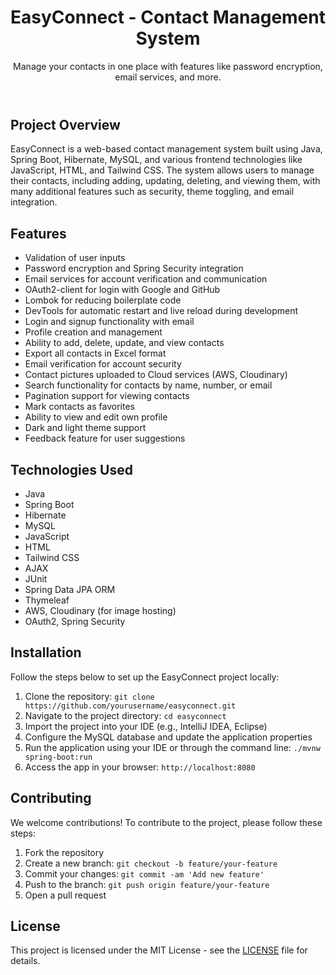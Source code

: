 <!DOCTYPE html>
<html lang="en">
<head>
    <meta charset="UTF-8">
    <meta name="viewport" content="width=device-width, initial-scale=1.0">
    <meta name="description" content="EasyConnect - A Contact Management System">
    
<link href="https://cdn.jsdelivr.net/npm/tailwindcss@2.1.2/dist/tailwind.min.css" rel="stylesheet">
</head>
<body class="bg-gray-100 font-sans">

  <div class="container mx-auto p-8">
        <header class="text-center">
            <h1 class="text-4xl font-bold text-indigo-600 mb-4">EasyConnect - Contact Management System</h1>
            <p class="text-lg text-gray-700">Manage your contacts in one place with features like password encryption, email services, and more.</p>
        </header>

  <section class="mt-8">
            <h2 class="text-2xl font-semibold text-gray-800">Project Overview</h2>
            <p class="text-gray-700 mt-2">EasyConnect is a web-based contact management system built using Java, Spring Boot, Hibernate, MySQL, and various frontend technologies like JavaScript, HTML, and Tailwind CSS. The system allows users to manage their contacts, including adding, updating, deleting, and viewing them, with many additional features such as security, theme toggling, and email integration.</p>
        </section>

  <section class="mt-8">
            <h2 class="text-2xl font-semibold text-gray-800">Features</h2>
            <ul class="list-disc pl-6 mt-2 text-gray-700">
                <li>Validation of user inputs</li>
                <li>Password encryption and Spring Security integration</li>
                <li>Email services for account verification and communication</li>
                <li>OAuth2-client for login with Google and GitHub</li>
                <li>Lombok for reducing boilerplate code</li>
                <li>DevTools for automatic restart and live reload during development</li>
                <li>Login and signup functionality with email</li>
                <li>Profile creation and management</li>
                <li>Ability to add, delete, update, and view contacts</li>
                <li>Export all contacts in Excel format</li>
                <li>Email verification for account security</li>
                <li>Contact pictures uploaded to Cloud services (AWS, Cloudinary)</li>
                <li>Search functionality for contacts by name, number, or email</li>
                <li>Pagination support for viewing contacts</li>
                <li>Mark contacts as favorites</li>
                <li>Ability to view and edit own profile</li>
                <li>Dark and light theme support</li>
                <li>Feedback feature for user suggestions</li>
            </ul>
        </section>

  <section class="mt-8">
            <h2 class="text-2xl font-semibold text-gray-800">Technologies Used</h2>
            <ul class="list-disc pl-6 mt-2 text-gray-700">
                <li>Java</li>
                <li>Spring Boot</li>
                <li>Hibernate</li>
                <li>MySQL</li>
                <li>JavaScript</li>
                <li>HTML</li>
                <li>Tailwind CSS</li>
                <li>AJAX</li>
                <li>JUnit</li>
                <li>Spring Data JPA ORM</li>
                <li>Thymeleaf</li>
                <li>AWS, Cloudinary (for image hosting)</li>
                <li>OAuth2, Spring Security</li>
            </ul>
        </section>

  <section class="mt-8">
            <h2 class="text-2xl font-semibold text-gray-800">Installation</h2>
            <p class="text-gray-700 mt-2">Follow the steps below to set up the EasyConnect project locally:</p>
            <ol class="list-decimal pl-6 mt-2 text-gray-700">
                <li>Clone the repository: <code>git clone https://github.com/yourusername/easyconnect.git</code></li>
                <li>Navigate to the project directory: <code>cd easyconnect</code></li>
                <li>Import the project into your IDE (e.g., IntelliJ IDEA, Eclipse)</li>
                <li>Configure the MySQL database and update the application properties</li>
                <li>Run the application using your IDE or through the command line: <code>./mvnw spring-boot:run</code></li>
                <li>Access the app in your browser: <code>http://localhost:8080</code></li>
            </ol>
        </section>

   <section class="mt-8">
            <h2 class="text-2xl font-semibold text-gray-800">Contributing</h2>
            <p class="text-gray-700 mt-2">We welcome contributions! To contribute to the project, please follow these steps:</p>
            <ol class="list-decimal pl-6 mt-2 text-gray-700">
                <li>Fork the repository</li>
                <li>Create a new branch: <code>git checkout -b feature/your-feature</code></li>
                <li>Commit your changes: <code>git commit -am 'Add new feature'</code></li>
                <li>Push to the branch: <code>git push origin feature/your-feature</code></li>
                <li>Open a pull request</li>
            </ol>
        </section>

  <section class="mt-8">
            <h2 class="text-2xl font-semibold text-gray-800">License</h2>
            <p class="text-gray-700 mt-2">This project is licensed under the MIT License - see the <a href="LICENSE" class="text-indigo-600">LICENSE</a> file for details.</p>
        </section>
    </div>
    
</body>
</html>
